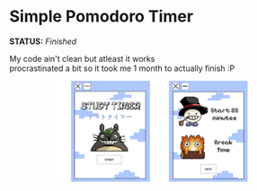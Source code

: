 # Simple Pomodoro Timer  

**STATUS:** *Finished*  

My code ain't clean but atleast it works  
procrastinated a bit so it took me 1 month to actually finish :P
  
<p align="center">
  <img src="https://github.com/viio00/Pomodoro/blob/main/images/MAIN.png" alt="main" width="200">
  <img src="https://github.com/viio00/Pomodoro/blob/main/images/PAGE2.png" alt="main" width="140">
</p>
